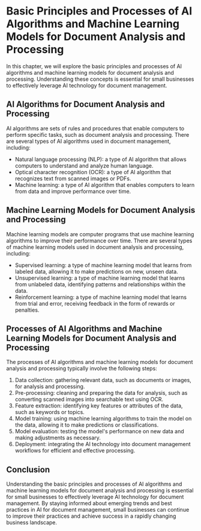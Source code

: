 Basic Principles and Processes of AI Algorithms and Machine Learning Models for Document Analysis and Processing
================================================================================================================================================================================

In this chapter, we will explore the basic principles and processes of AI algorithms and machine learning models for document analysis and processing. Understanding these concepts is essential for small businesses to effectively leverage AI technology for document management.

AI Algorithms for Document Analysis and Processing
--------------------------------------------------

AI algorithms are sets of rules and procedures that enable computers to perform specific tasks, such as document analysis and processing. There are several types of AI algorithms used in document management, including:

* Natural language processing (NLP): a type of AI algorithm that allows computers to understand and analyze human language.
* Optical character recognition (OCR): a type of AI algorithm that recognizes text from scanned images or PDFs.
* Machine learning: a type of AI algorithm that enables computers to learn from data and improve performance over time.

Machine Learning Models for Document Analysis and Processing
------------------------------------------------------------

Machine learning models are computer programs that use machine learning algorithms to improve their performance over time. There are several types of machine learning models used in document analysis and processing, including:

* Supervised learning: a type of machine learning model that learns from labeled data, allowing it to make predictions on new, unseen data.
* Unsupervised learning: a type of machine learning model that learns from unlabeled data, identifying patterns and relationships within the data.
* Reinforcement learning: a type of machine learning model that learns from trial and error, receiving feedback in the form of rewards or penalties.

Processes of AI Algorithms and Machine Learning Models for Document Analysis and Processing
-------------------------------------------------------------------------------------------

The processes of AI algorithms and machine learning models for document analysis and processing typically involve the following steps:

1. Data collection: gathering relevant data, such as documents or images, for analysis and processing.
2. Pre-processing: cleaning and preparing the data for analysis, such as converting scanned images into searchable text using OCR.
3. Feature extraction: identifying key features or attributes of the data, such as keywords or topics.
4. Model training: using machine learning algorithms to train the model on the data, allowing it to make predictions or classifications.
5. Model evaluation: testing the model's performance on new data and making adjustments as necessary.
6. Deployment: integrating the AI technology into document management workflows for efficient and effective processing.

Conclusion
----------

Understanding the basic principles and processes of AI algorithms and machine learning models for document analysis and processing is essential for small businesses to effectively leverage AI technology for document management. By staying informed about emerging trends and best practices in AI for document management, small businesses can continue to improve their practices and achieve success in a rapidly changing business landscape.
